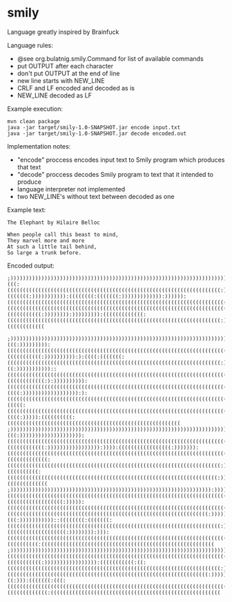 # smily
Language greatly inspired by Brainfuck

Language rules:
- @see org.bulatnig.smily.Command for list of available commands
- put OUTPUT after each character
- don't put OUTPUT at the end of line
- new line starts with NEW_LINE
- CRLF and LF encoded and decoded as is
- NEW_LINE decoded as LF

Example execution:

    mvn clean package
    java -jar target/smily-1.0-SNAPSHOT.jar encode input.txt
    java -jar target/smily-1.0-SNAPSHOT.jar decode encoded.out

Implementation notes:
- "encode" proccess encodes input text to Smily program which produces that text
- "decode" proccess decodes Smily program to text that it intended to produce
- language interpreter not implemented
- two NEW_LINE's without text between decoded as one

Example text:

    The Elephant by Hilaire Belloc

    When people call this beast to mind,
    They marvel more and more
    At such a little tail behind,
    So large a trunk before.

Encoded output:

    ;)))))))))))))))))))))))))))))))))))))))))))))))))))))))))))))))))))))))))))))))))))):)))))))))))))))))))):(((:(((((((((((((((((((((((((((((((((((((((((((((((((((((((((((((((((((((:))))))))))))))))))))))))))))))))))))):))))))))))))))))))))))))))))))))))))))):(((((((:))))))))))):((((((((:(((((((:))))))))))))):)))))):((((((((((((((((((((((((((((((((((((((((((((((((((((((((((((((((((((((((((((((((((((:)))))))))))))))))))))))))))))))))))))))))))))))))))))))))))))))))):))))))))))))))))))))))):(((((((((((((((((((((((((((((((((((((((((((((((((((((((((((((((((((((((((((((((((((((((((:)))))))))))))))))))))))))))))))))))))))):))))))))))))))))))))))))))))))))):))):(((((((((((:)))))))):))))))))):(((((((((((((:(((((((((((((((((((((((((((((((((((((((((((((((((((((((((((((((((((((:)))))))))))))))))))))))))))))))))):))))))))))))))))))))))))))))))))))):)))))))::))):((((((((((((

    ;))))))))))))))))))))))))))))))))))))))))))))))))))))))))))))))))))))))))))))))))))))))):))))))))))))))))):(((:))))))))):((((((((((((((((((((((((((((((((((((((((((((((((((((((((((((((((((((((((((((((:)))))))))))))))))))))))))))))))))))))))))))))))))))))))))))))))))))))))))))))))):(((((((((((:)))))))))):):((((:(((((((:(((((((((((((((((((((((((((((((((((((((((((((((((((((((((((((((((((((:))))))))))))))))))))))))))))))))))))))))))))))))))))))))))))))))))):((:)))))))))))::((((((((((((((((((((((((((((((((((((((((((((((((((((((((((((((((((((((((((((:)))))))))))))))))))))))))))))))))))))))))))))))))))))))))))))))))))))))))))))))))))):((((((((((((:):)))))))))):(((((((((((((((((((((((((((((((((((((((((((((((((((((((((((((((((((((((((((((((((((:)))))))))))))))))))))))))))))))))))))))))))))))))))))))))))))))))):))):((((:)))))))))))))))))):):((((((((((((((((((((((((((((((((((((((((((((((((((((((((((((((((((((((((((((((((((((:)))))))))))))))))))))))))))))))))))))))))))))))))))))))))))))))))))))))))))))))))))):(((((:(((((((((((((((((((((((((((((((((((((((((((((((((((((((((((((((((((((((((((((((:))))))))))))))))))))))))))))))))))))))))))))))))))))))))))))))))))))))))))))):((((:))))):((((((((((:((((((((((((((((((((((((((((((((((((((((((((((((((((((((
    ;)))))))))))))))))))))))))))))))))))))))))))))))))))))))))))))))))))))))))))))))))))):)))))))))))))))))))):(((:)))))))))))))))))))):(((((((((((((((((((((((((((((((((((((((((((((((((((((((((((((((((((((((((((((((((((((((((:))))))))))))))))))))))))))))))))))))))))))))))))))))))))))))))))))))))))))))):((((((((((((:))))))))))))))))):)))):(((((((((((((((((:))))))):((((((((((((((((((((((((((((((((((((((((((((((((((((((((((((((((((((((((((((:))))))))))))))))))))))))))))))))))))))))))))))))))))))))))))))))))))))))))))):)):))):(((((((((((((:(((((((((((((((((((((((((((((((((((((((((((((((((((((((((((((((((((((:))))))))))))))))))))))))))))))))))))))))))))))))))))))))))))))))):))))))))))))):((((((((((:((((((((((((((((((((((((((((((((((((((((((((((((((((((((((((((((((((:))))))))))))))))))))))))))))))))))))))))))))))))))))))))))))))))))))))))))))):)):))):(((((((((((((
    ;))))))))))))))))))))))))))))))))))))))))))))))))))))))))))))))))):))))))))))))))))))))))))))))))))))))))))))))))))))):((((((((((((((((((((((((((((((((((((((((((((((((((((((((((((((((((((((((((((((((((((:))))))))))))))))))))))))))))))))))))))))))))))))))))))))))))))))))))))))))))))))))):)):((((((((((((((((((:))))):((((((((((((((((((((((((((((((((((((((((((((((((((((((((((((((((((((((((:))))))))))))))))))))))))))))))))))))))))))))))))))))))))))))))))):(((((((((((((((((((((((((((((((((((((((((((((((((((((((((((((((((:)))))))))))))))))))))))))))))))))))))))))))))))))))))))))))))))))))))))))))):(((:)))))))))))::((((((((:(((((((:(((((((((((((((((((((((((((((((((((((((((((((((((((((((((((((((((((((:)))))))))))))))))))))))))))))))))))))))))))))))))))))))))))))))))))))))))))))))))))):(((((((((((((((((((:)))))))):))):((((((((((((((((((((((((((((((((((((((((((((((((((((((((((((((((((((((((((((:)))))))))))))))))))))))))))))))))))))))))))))))))))))))))))))))))):))):))):):))))):((((((((((:((((((((((((((((((((((((((((((((((((((((((((((((((((((((
    ;))))))))))))))))))))))))))))))))))))))))))))))))))))))))))))))))))))))))))))))))))):)))))))))))))))))))))))))))):(((((((((((((((((((((((((((((((((((((((((((((((((((((((((((((((((((((((((((((((:)))))))))))))))))))))))))))))))))))))))))))))))))))))))))))))))))))))))))))):(((((((((((:))))))))))))))))):(((((((((((:((:(((((((((((((((((((((((((((((((((((((((((((((((((((((((((((((((((((((:))))))))))))))))))))))))))))))))))))))))))))))))))))))))))))))))):(((((((((((((((((((((((((((((((((((((((((((((((((((((((((((((((((:)))))))))))))))))))))))))))))))))))))))))))))))))))))))))))))))))))))))))))))))))))):((:))):(((((((:(((:(((((((((((((((((((((((((((((((((((((((((((((((((((((((((((((((((((((((((((:)))))))))))))))))))))))))))))))))))))))))))))))))))))))))))))))))):))):):))))))))):))):(((((((((((((:(((((((((((((((((((((((((((((((((((((((((((((((((((((((